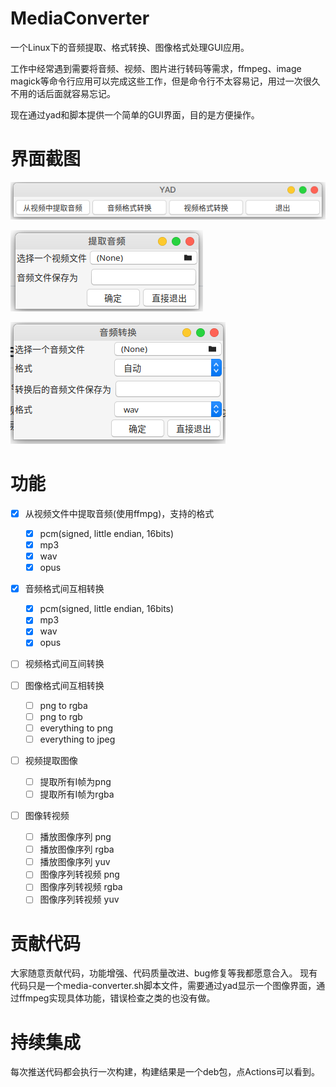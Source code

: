 # MediaConverter

一个Linux下的音频提取、格式转换、图像格式处理GUI应用。

工作中经常遇到需要将音频、视频、图片进行转码等需求，ffmpeg、image magick等命令行应用可以完成这些工作，但是命令行不太容易记，用过一次很久不用的话后面就容易忘记。

现在通过yad和脚本提供一个简单的GUI界面，目的是方便操作。

# 界面截图

![起始界面](doc/res/1.png "起始界面")

![音频提取界面](doc/res/2.png "音频提取界面")

![音频转换界面](doc/res/3.png "音频转换界面")

# 功能

- [x] 从视频文件中提取音频(使用ffmpg)，支持的格式
  - [x] pcm(signed, little endian, 16bits)
  - [x] mp3
  - [x] wav
  - [x] opus

- [x] 音频格式间互相转换
  - [x] pcm(signed, little endian, 16bits)
  - [x] mp3
  - [x] wav
  - [x] opus
  
- [ ] 视频格式间互间转换

- [ ] 图像格式间互相转换
  - [ ] png to rgba
  - [ ] png to rgb
  - [ ] everything to png
  - [ ] everything to jpeg
  
- [ ] 视频提取图像
  - [ ] 提取所有I帧为png
  - [ ] 提取所有I帧为rgba
  
- [ ] 图像转视频
  - [ ] 播放图像序列 png
  - [ ] 播放图像序列 rgba
  - [ ] 播放图像序列 yuv
  - [ ] 图像序列转视频 png
  - [ ] 图像序列转视频 rgba
  - [ ] 图像序列转视频 yuv

# 贡献代码

大家随意贡献代码，功能增强、代码质量改进、bug修复等我都愿意合入。
现有代码只是一个media-converter.sh脚本文件，需要通过yad显示一个图像界面，通过ffmpeg实现具体功能，错误检查之类的也没有做。

# 持续集成

每次推送代码都会执行一次构建，构建结果是一个deb包，点Actions可以看到。
